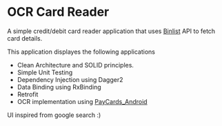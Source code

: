 # OCR Card Reader

A simple credit/debit card reader application that uses [Binlist](https://binlist.net/) API to fetch card details.


This application displayes the following applications
- Clean Architecture and SOLID principles.
- Simple Unit Testing
- Dependency Injection using Dagger2
- Data Binding using RxBinding
- Retrofit
- OCR implementation using [PayCards_Android](https://github.com/adomorenok/PayCards_Android)

UI inspired from google search :)

